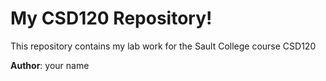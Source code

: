 # My CSD120 Repository! 

This repository contains my lab work for the Sault College 
course CSD120 

**Author**: your name

